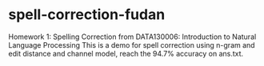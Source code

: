 # spell-correction-fudan
Homework 1: Spelling Correction from DATA130006: Introduction to Natural Language Processing
This is a demo for spell correction using n-gram and edit distance and channel model, reach the 94.7% accuracy on ans.txt.
